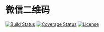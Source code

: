 # 微信二维码

[![Build Status](https://img.shields.io/travis/miaoxing/wechat-qrcode/master.svg?style=flat-square)](https://travis-ci.org/miaoxing/wechat-qrcode)
[![Coverage Status](https://img.shields.io/coveralls/miaoxing/wechat-qrcode.svg?style=flat-square)](https://coveralls.io/r/miaoxing/wechat-qrcode?branch=master)
[![License](http://img.shields.io/badge/license-MIT-brightgreen.svg?style=flat-square)](http://www.opensource.org/licenses/MIT)
